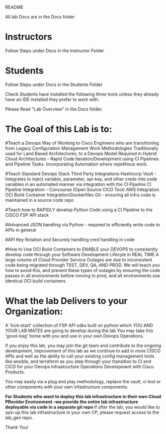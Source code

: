 README

All lab Docs are in the Docs folder

Instructors
==============
Follow Steps under Docs in the Instructor Folder

Students
=========

Follow Steps under Docs in the Students Folder

Check Students have installed the following three tools unless they already have an IDE installed they prefer to work with:

Please Read "Lab Overview" in the Docs folder.

The Goal of this Lab is to:
============================
#Teach a Devops Way of Working to Cisco Engineers who are transitioning from Legacy Configuration Management Work Methodologies Traditionally used for Land Based Architectures,
to a Devops Model Required in Hybrid Cloud Architectures - Rapid Code Iteration/Development using CI Pipelines and Pipeline Tasks. Incorporating Automation where repetitious work.

#Teach Standard Devops Stack Third Party Integrations
Hashicorp Vault - Integrates to inject variable, parameter, api-key, and other creds into code variables in an automated manner via integration with the CI Pipeline
CI Pipeline Integration - Concourse (Open Source CICD Tool)
AWS Integration 
OCI Build Container Integration/Dockerfiles
Git - ensuring all infra code is maintained in a source code repo

#Teach how to RAPIDLY develop Python Code using a CI Pipeline to the CISCO FSP API stack

#Advanced JSON handling via Python - required to efficiently write code to APIs in general

#API Key Rotation and Securely handling cred handling in code

#How to Use OCI Build Containers to ENABLE your DEVOPS to consisently develop code through your Software Development Lifecyle in REAL TIME
A large volume of Cloud Provider Service Outages are due to inconsistent code being migrated through TEST, DEV, QA, AND PROD. 
We will teach you how to avoid this, and prevent these types of outages by ensuring the code passes in all environments before moving to prod, and all environments use identical OCI build containers

What the lab Delivers to your Organization:
============================================
A 'kick-start' collection of FSP API sdks built on python which YOU AND YOUR LAB MATES are going to develop during the lab 
You may take this 'good-bag' home with you and use in your own Devops Operations.

If you enjoy this lab, you may join the git team and contribute to the ongoing development, improvement of this lab as we continue to add in
more CISCO APIs and well as the ability to call your existing config management tools like ansible, and terraform as you step through your transition to CI and CICD for your
Devops Infrastructure Operations Development with Cisco Products.

You may easily via a plug and play methodology, replace the vault, ci tool or other components with your own infastructure components.


****For Students who want to deploy this lab infrastructure in their own Cloud PRovider Environment -we  provide the entire lab infrastructure deployable via code in a separate git repo****
If after the lab, you would like to spin up this lab infrastructure in your own CP, please request access to the lab_gen repo.

Thank You!




